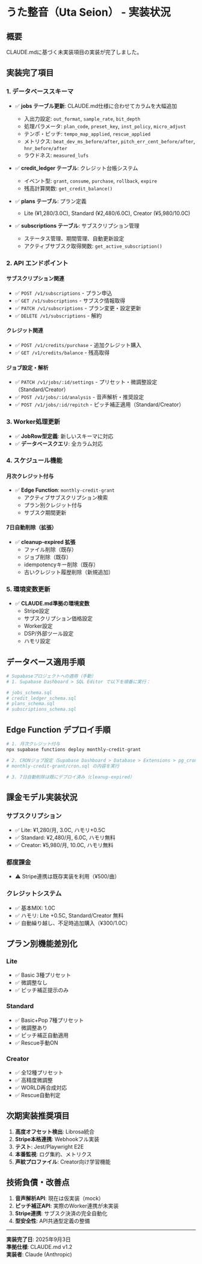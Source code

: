 # うた整音（Uta Seion） - 実装状況

## 概要
CLAUDE.mdに基づく未実装項目の実装が完了しました。

## 実装完了項目

### 1. データベーススキーマ
- ✅ **jobs テーブル更新**: CLAUDE.md仕様に合わせてカラムを大幅追加
  - 入出力設定: `out_format`, `sample_rate`, `bit_depth`
  - 処理パラメータ: `plan_code`, `preset_key`, `inst_policy`, `micro_adjust`
  - テンポ・ピッチ: `tempo_map_applied`, `rescue_applied`
  - メトリクス: `beat_dev_ms_before/after`, `pitch_err_cent_before/after`, `hnr_before/after`
  - ラウドネス: `measured_lufs`

- ✅ **credit_ledger テーブル**: クレジット台帳システム
  - イベント型: `grant`, `consume`, `purchase`, `rollback`, `expire`
  - 残高計算関数: `get_credit_balance()`

- ✅ **plans テーブル**: プラン定義
  - Lite (¥1,280/3.0C), Standard (¥2,480/6.0C), Creator (¥5,980/10.0C)

- ✅ **subscriptions テーブル**: サブスクリプション管理
  - ステータス管理、期間管理、自動更新設定
  - アクティブサブスク取得関数: `get_active_subscription()`

### 2. API エンドポイント

#### サブスクリプション関連
- ✅ `POST /v1/subscriptions` - プラン申込
- ✅ `GET /v1/subscriptions` - サブスク情報取得  
- ✅ `PATCH /v1/subscriptions` - プラン変更・設定更新
- ✅ `DELETE /v1/subscriptions` - 解約

#### クレジット関連
- ✅ `POST /v1/credits/purchase` - 追加クレジット購入
- ✅ `GET /v1/credits/balance` - 残高取得

#### ジョブ設定・解析
- ✅ `PATCH /v1/jobs/:id/settings` - プリセット・微調整設定（Standard/Creator）
- ✅ `POST /v1/jobs/:id/analysis` - 音声解析・推奨設定
- ✅ `POST /v1/jobs/:id/repitch` - ピッチ補正適用（Standard/Creator）

### 3. Worker処理更新
- ✅ **JobRow型定義**: 新しいスキーマに対応
- ✅ **データベースクエリ**: 全カラム対応

### 4. スケジュール機能

#### 月次クレジット付与
- ✅ **Edge Function**: `monthly-credit-grant`
  - アクティブサブスクリプション検索
  - プラン別クレジット付与
  - サブスク期間更新

#### 7日自動削除（拡張）
- ✅ **cleanup-expired 拡張**
  - ファイル削除（既存）
  - ジョブ削除（既存）
  - idempotencyキー削除（既存）
  - 古いクレジット履歴削除（新規追加）

### 5. 環境変数更新
- ✅ **CLAUDE.md準拠の環境変数**
  - Stripe設定
  - サブスクリプション価格設定
  - Worker設定
  - DSP/外部ツール設定
  - ハモリ設定

## データベース適用手順

```bash
# Supabaseプロジェクトへの適用（手動）
# 1. Supabase Dashboard > SQL Editor で以下を順番に実行：

# jobs_schema.sql
# credit_ledger_schema.sql  
# plans_schema.sql
# subscriptions_schema.sql
```

## Edge Function デプロイ手順

```bash
# 1. 月次クレジット付与
npx supabase functions deploy monthly-credit-grant

# 2. CRONジョブ設定（Supabase Dashboard > Database > Extensions > pg_cron で実行）
# monthly-credit-grant/cron.sql の内容を実行

# 3. 7日自動削除は既にデプロイ済み（cleanup-expired）
```

## 課金モデル実装状況

### サブスクリプション
- ✅ Lite: ¥1,280/月, 3.0C, ハモリ+0.5C
- ✅ Standard: ¥2,480/月, 6.0C, ハモリ無料
- ✅ Creator: ¥5,980/月, 10.0C, ハモリ無料

### 都度課金
- ⚠️ Stripe連携は既存実装を利用（¥500/曲）

### クレジットシステム
- ✅ 基本MIX: 1.0C
- ✅ ハモリ: Lite +0.5C, Standard/Creator 無料
- ✅ 自動繰り越し、不足時追加購入（¥300/1.0C）

## プラン別機能差別化

### Lite
- ✅ Basic 3種プリセット
- ✅ 微調整なし
- ✅ ピッチ補正提示のみ

### Standard  
- ✅ Basic+Pop 7種プリセット
- ✅ 微調整あり
- ✅ ピッチ補正自動適用
- ✅ Rescue手動ON

### Creator
- ✅ 全12種プリセット
- ✅ 高精度微調整
- ✅ WORLD再合成対応
- ✅ Rescue自動判定

## 次期実装推奨項目

1. **高度オフセット検出**: Librosa統合
2. **Stripe本格連携**: Webhookフル実装
3. **テスト**: Jest/Playwright E2E
4. **本番監視**: ログ集約、メトリクス
5. **声紋プロファイル**: Creator向け学習機能

## 技術負債・改善点

1. **音声解析API**: 現在は仮実装（mock）
2. **ピッチ補正API**: 実際のWorker連携が未実装
3. **Stripe連携**: サブスク決済の完全自動化
4. **型安全性**: API共通型定義の整備

---

**実装完了日**: 2025年9月3日  
**準拠仕様**: CLAUDE.md v1.2  
**実装者**: Claude (Anthropic)